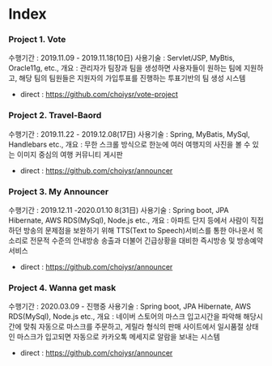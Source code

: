 # Index

### Project 1. Vote 
수행기간 : 2019.11.09 - 2019.11.18(10日)
사용기술 : Servlet/JSP, MyBtis, Oracle11g, etc.,
개요 : 관리자가 팀장과 팀을 생성하면 사용자들이 원하는 팀에 지원하고, 해당 팀의 팀원들은 지원자의 가입투표를 진행하는 투표기반의 팀 생성 시스템
- direct : https://github.com/choiysr/vote-project

### Project 2. Travel-Baord  
수행기간 : 2019.11.22 - 2019.12.08(17日)
사용기술 : Spring, MyBatis, MySql, Handlebars etc.,
개요 : 무한 스크롤 방식으로 한눈에 여러 여행지의 사진을 볼 수 있는 이미지 중심의 여행 커뮤니티 게시판
- direct : https://github.com/choiysr/announcer

### Project 3. My Announcer  
수행기간 : 2019.12.11 -2020.01.10 8(31日)
사용기술 : Spring boot, JPA Hibernate, AWS RDS(MySql), Node.js etc.,
개요 : 아파트 단지 등에서 사람이 직접 하던 방송의 문제점을 보완하기 위해 TTS(Text to Speech)서비스를 통한 아나운서 목소리로 전문적 수준의 안내방송 송출과 더불어 긴급상황을 대비한 즉시방송 및 방송예약 서비스
- direct : https://github.com/choiysr/announcer

### Project 4. Wanna get mask 
수행기간 : 2020.03.09 - 진행중
사용기술 : Spring boot, JPA Hibernate, AWS RDS(MySql), Node.js etc.,
개요 : 네이버 스토어의 마스크 입고시간을 파악해 해당시간에 맞춰 자동으로 마스크를 주문하고, 게릴라 형식의 판매 사이트에서 일시품절 상태인 마스크가 입고되면 자동으로 카카오톡 메세지로 알람을 보내는 시스템
- direct : https://github.com/choiysr/announcer
